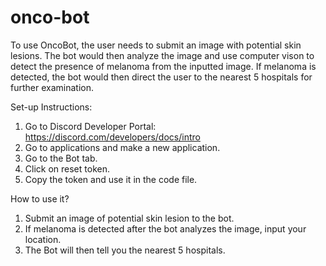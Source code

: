 # onco-bot
To use OncoBot, the user needs to submit an image with potential skin lesions. The bot would then analyze the image and use computer vison to detect the presence of melanoma from the inputted image. If melanoma is detected, the bot would then direct the user to the nearest 5 hospitals for further examination. 

Set-up Instructions: 
1. Go to Discord Developer Portal: https://discord.com/developers/docs/intro
2. Go to applications and make a new application.
3. Go to the Bot tab.
4. Click on reset token.
5. Copy the token and use it in the code file.

How to use it?
1. Submit an image of potential skin lesion to the bot.
2. If melanoma is detected after the bot analyzes the image, input your location.
3. The Bot will then tell you the nearest 5 hospitals. 
